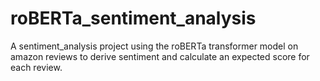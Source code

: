 # roBERTa_sentiment_analysis
A sentiment_analysis project using the roBERTa transformer model on amazon reviews to derive sentiment and calculate an expected score for each review.
